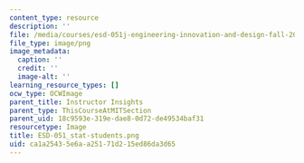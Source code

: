 ```yaml
---
content_type: resource
description: ''
file: /media/courses/esd-051j-engineering-innovation-and-design-fall-2012/ca1a25435e6aa25171d215ed86da3d65_ESD-051_stat-students.png
file_type: image/png
image_metadata:
  caption: ''
  credit: ''
  image-alt: ''
learning_resource_types: []
ocw_type: OCWImage
parent_title: Instructor Insights
parent_type: ThisCourseAtMITSection
parent_uid: 18c9593e-319e-dae8-0d72-de49534baf31
resourcetype: Image
title: ESD-051_stat-students.png
uid: ca1a2543-5e6a-a251-71d2-15ed86da3d65
---
```

